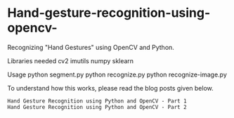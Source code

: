 # Hand-gesture-recognition-using-opencv-

Recognizing "Hand Gestures" using OpenCV and Python.

Libraries needed
    cv2
    imutils
    numpy
    sklearn

Usage
    python segment.py
    python recognize.py
    python recognize-image.py

To understand how this works, please read the blog posts given below.

    Hand Gesture Recognition using Python and OpenCV - Part 1
    Hand Gesture Recognition using Python and OpenCV - Part 2
